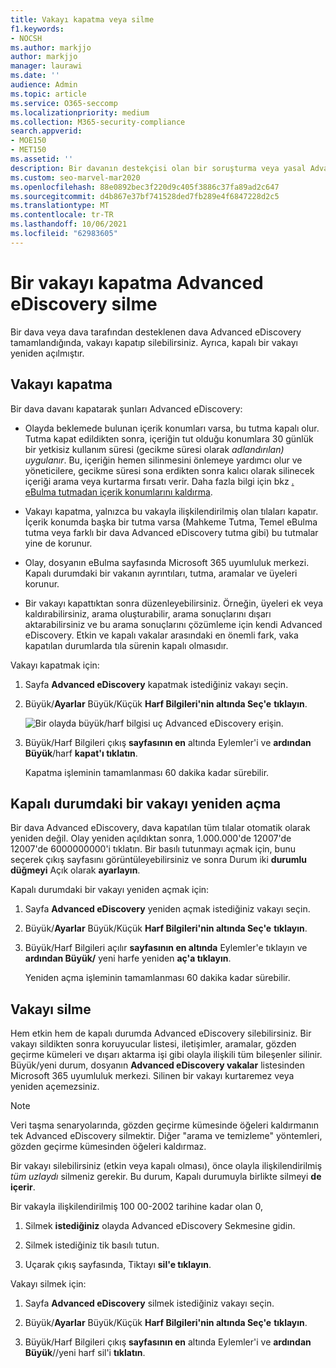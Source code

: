 ```yaml
---
title: Vakayı kapatma veya silme
f1.keywords:
- NOCSH
ms.author: markjjo
author: markjjo
manager: laurawi
ms.date: ''
audience: Admin
ms.topic: article
ms.service: O365-seccomp
ms.localizationpriority: medium
ms.collection: M365-security-compliance
search.appverid:
- MOE150
- MET150
ms.assetid: ''
description: Bir davanın destekçisi olan bir soruşturma veya yasal Advanced eDiscovery kapatıldığı veya silindiğinde ne olduğunu öğrenin.
ms.custom: seo-marvel-mar2020
ms.openlocfilehash: 88e0892bec3f220d9c405f3886c37fa89ad2c647
ms.sourcegitcommit: d4b867e37bf741528ded7fb289e4f6847228d2c5
ms.translationtype: MT
ms.contentlocale: tr-TR
ms.lasthandoff: 10/06/2021
ms.locfileid: "62983605"
---
```

# <a name="close-or-delete-an-advanced-ediscovery-case"></a>Bir vakayı kapatma Advanced eDiscovery silme

Bir dava veya dava tarafından desteklenen dava Advanced eDiscovery tamamlandığında, vakayı kapatıp silebilirsiniz. Ayrıca, kapalı bir vakayı yeniden açılmıştır.

## <a name="close-a-case"></a>Vakayı kapatma

Bir dava davanı kapatarak şunları Advanced eDiscovery:

- Olayda beklemede bulunan içerik konumları varsa, bu tutma kapalı olur. Tutma kapat edildikten sonra, içeriğin tut olduğu konumlara 30 günlük bir yetkisiz kullanım süresi (gecikme süresi olarak *adlandırılan) uygulanır*. Bu, içeriğin hemen silinmesini önlemeye yardımcı olur ve yöneticilere, gecikme süresi sona erdikten sonra kalıcı olarak silinecek içeriği arama veya kurtarma fırsatı verir. Daha fazla bilgi için bkz [. eBulma tutmadan içerik konumlarını kaldırma](create-ediscovery-holds.md#removing-content-locations-from-an-ediscovery-hold).

- Vakayı kapatma, yalnızca bu vakayla ilişkilendirilmiş olan tılaları kapatır. İçerik konumda başka bir tutma varsa (Mahkeme Tutma, Temel eBulma tutma veya farklı bir dava Advanced eDiscovery tutma gibi) bu tutmalar yine de korunur.

- Olay, dosyanın eBulma sayfasında Microsoft 365 uyumluluk merkezi. Kapalı durumdaki bir vakanın ayrıntıları, tutma, aramalar ve üyeleri korunur.

- Bir vakayı kapattıktan sonra düzenleyebilirsiniz. Örneğin, üyeleri ek veya kaldırabilirsiniz, arama oluşturabilir, arama sonuçlarını dışarı aktarabilirsiniz ve bu arama sonuçlarını çözümleme için kendi Advanced eDiscovery. Etkin ve kapalı vakalar arasındaki en önemli fark, vaka kapatılan durumlarda tıla sürenin kapalı olmasıdır.

Vakayı kapatmak için:

1. Sayfa **Advanced eDiscovery** kapatmak istediğiniz vakayı seçin.

2. Büyük/**Ayarlar** Büyük/Küçük **Harf Bilgileri'nin altında Seç'e** **tıklayın**.

   ![Bir olayda büyük/harf bilgisi uç Advanced eDiscovery erişin.](..\media\AeDSelectCaseInformation.png) 

3. Büyük/Harf Bilgileri çıkış **sayfasının en** altında Eylemler'i ve **ardından Büyük**/harf **kapat'ı tıklatın**.

   Kapatma işleminin tamamlanması 60 dakika kadar sürebilir.

## <a name="reopen-a-closed-case"></a>Kapalı durumdaki bir vakayı yeniden açma

Bir dava Advanced eDiscovery, dava kapatılan tüm tılalar otomatik olarak yeniden değil. Olay yeniden açıldıktan sonra, 1.000.000'de 12007'de 12007'de 6000000000'i tıklatın. Bir basılı tutunmayı açmak için, bunu seçerek çıkış sayfasını görüntüleyebilirsiniz ve sonra Durum iki **durumlu düğmeyi** Açık olarak **ayarlayın**.

Kapalı durumdaki bir vakayı yeniden açmak için:

1. Sayfa **Advanced eDiscovery** yeniden açmak istediğiniz vakayı seçin.

2. Büyük/**Ayarlar** Büyük/Küçük **Harf Bilgileri'nin altında Seç'e** **tıklayın**.

3. Büyük/Harf Bilgileri açılır **sayfasının en altında** Eylemler'e tıklayın ve **ardından Büyük/** yeni harfe yeniden **aç'a tıklayın**.

   Yeniden açma işleminin tamamlanması 60 dakika kadar sürebilir.

## <a name="delete-a-case"></a>Vakayı silme

Hem etkin hem de kapalı durumda Advanced eDiscovery silebilirsiniz. Bir vakayı sildikten sonra koruyucular listesi, iletişimler, aramalar, gözden geçirme kümeleri ve dışarı aktarma işi gibi olayla ilişkili tüm bileşenler silinir. Büyük/yeni durum, dosyanın **Advanced eDiscovery vakalar** listesinden Microsoft 365 uyumluluk merkezi. Silinen bir vakayı kurtaremez veya yeniden açemezsiniz.

> [!NOTE]
> Veri taşma senaryolarında, gözden geçirme kümesinde öğeleri kaldırmanın tek Advanced eDiscovery silmektir. Diğer "arama ve temizleme" yöntemleri, gözden geçirme kümesinden öğeleri kaldırmaz.

Bir vakayı silebilirsiniz (etkin veya kapalı olması), önce olayla ilişkilendirilmiş *tüm uzlaydı* silmeniz gerekir. Bu durum, Kapalı durumuyla birlikte silmeyi **de içerir**.

Bir vakayla ilişkilendirilmiş 100 00-2002 tarihine kadar olan 0,

1. Silmek **istediğiniz** olayda Advanced eDiscovery Sekmesine gidin.

2. Silmek istediğiniz tik basılı tutun.

3. Uçarak çıkış sayfasında, Tiktayı **sil'e tıklayın**.

Vakayı silmek için:

1. Sayfa **Advanced eDiscovery** silmek istediğiniz vakayı seçin.

2. Büyük/**Ayarlar** Büyük/Küçük **Harf Bilgileri'nin altında Seç'e** **tıklayın**.

3. Büyük/Harf Bilgileri çıkış **sayfasının en** altında Eylemler'i ve **ardından Büyük**//yeni harf sil'i **tıklatın**.

